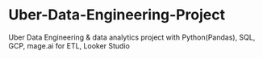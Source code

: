 # Uber-Data-Engineering-Project
Uber Data Engineering &amp; data analytics project with Python(Pandas), SQL, GCP, mage.ai for ETL, Looker Studio
